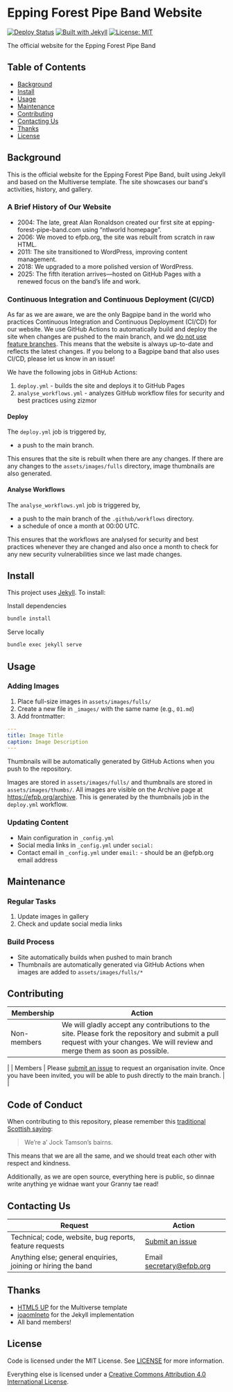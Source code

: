 # Epping Forest Pipe Band Website

[![Deploy Status](https://github.com/EppingForestPipeBand/efpb-org/actions/workflows/deploy.yml/badge.svg)](https://github.com/EppingForestPipeBand/efpb-org/actions/workflows/deploy.yml)
[![Built with Jekyll](https://img.shields.io/badge/built%20with-Jekyll-red.svg)](https://jekyllrb.com)
[![License: MIT](https://img.shields.io/badge/License-MIT-blue.svg)](https://opensource.org/licenses/MIT)

The official website for the Epping Forest Pipe Band

## Table of Contents

- [Background](#background)
- [Install](#install)
- [Usage](#usage)
- [Maintenance](#maintenance)
- [Contributing](#contributing)
- [Contacting Us](#contacting-us)
- [Thanks](#thanks)
- [License](#license)

## Background

This is the official website for the Epping Forest Pipe Band, built using Jekyll and based on the Multiverse template. The site showcases our band's activities, history, and gallery.

### A Brief History of Our Website
- 2004: The late, great Alan Ronaldson created our first site at epping-forest-pipe-band.com using “ntlworld homepage”.
- 2006: We moved to efpb.org, the site was rebuilt from scratch in raw HTML.
- 2011: The site transitioned to WordPress, improving content management.
- 2018: We upgraded to a more polished version of WordPress.
- 2025: The fifth iteration arrives—hosted on GitHub Pages with a renewed focus on the band’s life and work.


### Continuous Integration and Continuous Deployment (CI/CD)
As far as we are aware, we are the only Bagpipe band in the world who practices Continuous Integration and Continuous Deployment (CI/CD) for our website. We use GitHub Actions to automatically build and deploy the site when changes are pushed to the main branch, and we [do not use feature branches](https://youtu.be/v4Ijkq6Myfc). This means that the website is always up-to-date and reflects the latest changes. If you belong to a Bagpipe band that also uses CI/CD, please let us know in an issue!

We have the following jobs in GitHub Actions:
1. `deploy.yml` - builds the site and deploys it to GitHub Pages
1. `analyse_workflows.yml` - analyzes GitHub workflow files for security and best practices using zizmor

#### Deploy
The `deploy.yml` job is triggered by,
- a push to the main branch.

This ensures that the site is rebuilt when there are any changes. If there are any changes to the `assets/images/fulls` directory, image thumbnails are also generated.

#### Analyse Workflows
The `analyse_workflows.yml` job is triggered by,
- a push to the main branch of the `.github/workflows` directory.
- a schedule of once a month at 00:00 UTC.

This ensures that the workflows are analysed for security and best practices whenever they are changed and also once a month to check for any new security vulnerabilities since we last made changes.


## Install

This project uses [Jekyll](https://jekyllrb.com). To install:


Install dependencies

```bash
bundle install
```

Serve locally

```bash
bundle exec jekyll serve
```

## Usage

### Adding Images
1. Place full-size images in `assets/images/fulls/`
2. Create a new file in `_images/` with the same name (e.g., `01.md`)
3. Add frontmatter:

```yaml
---
title: Image Title
caption: Image Description
---
```

Thumbnails will be automatically generated by GitHub Actions when you push to the repository.

Images are stored in `assets/images/fulls/` and thumbnails are stored in `assets/images/thumbs/`. All images are visible on the Archive page at https://efpb.org/archive. This is generated by the thumbnails job in the `deploy.yml` workflow.

### Updating Content
- Main configuration in `_config.yml`
- Social media links in `_config.yml` under `social:`
- Contact email in `_config.yml` under `email:` - should be an @efpb.org email address

## Maintenance

### Regular Tasks
1. Update images in gallery
2. Check and update social media links

### Build Process
- Site automatically builds when pushed to main branch
- Thumbnails are automatically generated via GitHub Actions when images are added to `assets/images/fulls/*`

## Contributing

| Membership  | Action                                                                                                                                                                                                                           |
|-------------|----------------------------------------------------------------------------------------------------------------------------------------------------------------------------------------------------------------------------------|
| Non-members | We will gladly accept any contributions to the site. Please fork the repository and submit a pull request with your changes. We will review and merge them as soon as possible.                                                  |
|
| Members     | Please [submit an issue](https://github.com/EppingForestPipeBand/EppingForestPipeBand.github.io/issues/new) to request an organisation invite. Once you have been invited, you will be able to push directly to the main branch. |
|

## Code of Conduct

When contributing to this repository, please remember this [traditional Scottish saying](https://en.wikipedia.org/wiki/Jock_Tamson%27s_bairns):

> We’re a’ Jock Tamson’s bairns.

This means that we are all the same, and we should treat each other with respect and kindness.

Additionally, as we are open source, everything here is public, so dinnae write anything ye widnae want your Granny tae read!

## Contacting Us

| Request                                                      | Action                                                                                               |
|--------------------------------------------------------------|------------------------------------------------------------------------------------------------------|
| Technical; code, website, bug reports, feature requests      | [Submit an issue](https://github.com/EppingForestPipeBand/EppingForestPipeBand.github.io/issues/new) |
| Anything else; general enquiries, joining or hiring the band | Email secretary@efpb.org                                                                             |


## Thanks

- [HTML5 UP](https://html5up.net) for the Multiverse template
- [joaomlneto](https://github.com/joaomlneto/jekyll-multiverse-template) for the Jekyll implementation
- All band members!

## License

Code is licensed under the MIT License. See [LICENSE](LICENSE) for more information.

Everything else is licensed under a [Creative Commons Attribution 4.0 International License](https://creativecommons.org/licenses/by/4.0/).

